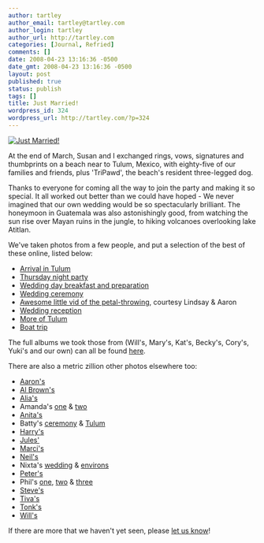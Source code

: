 ```yaml
---
author: tartley
author_email: tartley@tartley.com
author_login: tartley
author_url: http://tartley.com
categories: [Journal, Refried]
comments: []
date: 2008-04-23 13:16:36 -0500
date_gmt: 2008-04-23 13:16:36 -0500
layout: post
published: true
status: publish
tags: []
title: Just Married!
wordpress_id: 324
wordpress_url: http://tartley.com/?p=324
---
```


[![Just
Married!](/assets/2008/05/wed.jpg "Just Married!")](/assets/2008/05/wed.jpg)

At
the end of March, Susan and I exchanged rings, vows, signatures and
thumbprints on a beach near to Tulum, Mexico, with eighty-five of our
families and friends, plus 'TriPawd', the beach's resident three-legged
dog.

Thanks to everyone for coming all the way to join the party and making
it so special. It all worked out better than we could have hoped - We
never imagined that our own wedding would be so spectacularly brilliant.
The honeymoon in Guatemala was also astonishingly good, from watching
the sun rise over Mayan ruins in the jungle, to hiking volcanoes
overlooking lake Atitlan.

We've taken photos from a few people, and put a selection of the best of
these online, listed below:

-   [Arrival in
    Tulum](http://picasaweb.google.co.uk/tartley/ArrivalInTulumBESTOF)
-   [Thursday night
    party](http://picasaweb.google.co.uk/tartley/WeddingPrePartyBESTOF)
-   [Wedding day breakfast and
    preparation](http://picasaweb.google.co.uk/tartley/WeddingDayBreakfastBESTOF)
-   [Wedding
    ceremony](http://picasaweb.google.co.uk/tartley/WeddingDayCeremonyBESTOF)
-   [Awesome little vid of the petal-throwing](http://vimeo.com/840598),
    courtesy Lindsay & Aaron
-   [Wedding
    reception](http://picasaweb.google.co.uk/tartley/WeddingDayReceptionBESTOF)
-   [More of
    Tulum](http://picasaweb.google.co.uk/tartley/MoreOfTulumBESTOF)
-   [Boat trip](http://picasaweb.google.co.uk/tartley/BoatTripBESTOF)

The full albums we took those from (Will's, Mary's, Kat's, Becky's,
Cory's, Yuki's and our own) can all be found
[here](http://picasaweb.google.co.uk/jbandsusan).

There are also a metric zillion other photos elsewhere too:

-   [Aaron's](http://www.flickr.com/photos/aaronindenver/sets/72157604336077174/)
-   [Al
    Brown's](http://www.brownsolutions.biz/administrator/components/gallery/JBs-Wedding)
-   [Alia's](http://www.facebook.com/album.php?page=1&aid=20525&id=509123606)
-   Amanda's
    [one](http://www.facebook.com/album.php?aid=19098&id=501388030&op=80)
    &
    [two](http://www.facebook.com/album.php?aid=19099&id=501388030&op=80)
-   [Anita's](http://photos.walmart.com/shareephotolib/p=120121210651609191/l=10368438/g=17690942/cobrandOid=1011/otsc=SYE/otsi=SALB/pns/share/p=120121210651609191/l=10368438/g=17690942/cobrandOid=1011/otsc=SYE/otsi=SALB)
-   Batty's
    [ceremony](http://www.flickr.com/photos/ebatty/sets/72157604321078488/)
    &
    [Tulum](http://www.flickr.com/photos/ebatty/sets/72157604370499812/)
-   [Harry's](http://www.facebook.com/album.php?aid=104393&id=806225359&op=60)
-   [Jules'](http://www.facebook.com/album.php?aid=44698&id=626416349&op=80)
-   [Marci's](http://picasaweb.google.com/marci.pierce/Tulum)
-   [Neil's](http://flickr.com/photos/neil_stone/sets/72157604415231580/)
-   Nixta's
    [wedding](http://www.flickr.com/photos/flixta/sets/72157604378814124/)
    &
    [environs](http://www.flickr.com/photos/flixta/sets/72157604374702326/)
-   [Peter's](http://www.flickr.com/photos/ebatty/collections/72157600828965024/)
-   Phil's
    [one](http://frosties.com/index.php?option=com_gallery2&Itemid=28&g2_itemId=33451),
    [two](http://frosties.com/index.php?option=com_gallery2&Itemid=28&g2_itemId=33552)
    &
    [three](http://frosties.com/index.php?option=com_gallery2&Itemid=28&g2_itemId=33653)
-   [Steve's](http://www.facebook.com/album.php?aid=33845&id=513030422&op=60)
-   [Tiva's](http://picasaweb.google.com/tiva.montalbano/SusanAndJBTulumMarch2008?authkey=5bI2u0vkCWo)
-   [Tonk's](http://www.flickr.com/photos/atonks/sets/72157604418837612/)
-   [Will's](http://www.kodakgallery.com/I.jsp?c=37w0p9r.3r4uaqjj&x=0&y=tbhnex&localeid=en_US)

If there are more that we haven't yet seen, please [let us
know](mailto:tartley@tartley.com)!

